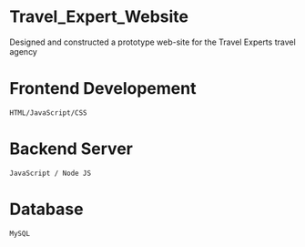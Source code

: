 # Travel_Expert_Website
Designed and constructed a prototype web-site for the Travel Experts travel agency

# Frontend Developement 
    HTML/JavaScript/CSS 
# Backend Server 
    JavaScript / Node JS
# Database 
    MySQL


